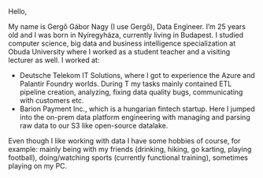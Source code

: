 Hello,
 
My name is Gergő Gábor Nagy (I use Gergő), Data Engineer. I’m 25 years old and I was born in Nyíregyháza, currently living in Budapest. I studied computer science, big data and business intelligence specialization at Obuda University where I worked as a student teacher and a visiting lecturer as well. I worked at:
- Deutsche Telekom IT Solutions, where I got to experience the Azure and Palantir Foundry worlds. During T my tasks mainly contained ETL pipeline creation, analyzing, fixing data quality bugs, communicating with customers etc. 
- Barion Payment Inc., which is a hungarian fintech startup. Here I jumped into the on-prem data platform engineering with managing and parsing raw data to our S3 like open-source datalake.

Even though I like working with data I have some hobbies of course, for example: mainly being with my friends (drinking, hiking, go karting, playing football), doing/watching sports (currently functional training), sometimes playing on my PC. 
